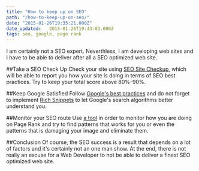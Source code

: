 ```yaml
---
title: "How to keep up on SEO"
path: "/how-to-keep-up-on-seo/"
date: "2015-01-26T19:35:21.000Z"
date_updated:   2015-01-26T19:43:03.000Z
tags: seo, google, page rank
---
```


I am certainly not a SEO expert. Neverthless, I am developing web sites and I have to be able to deliver after all a SEO optimized web site.

##Take a SEO Check Up
Check your site using [SEO Site Checkup](http://seositecheckup.com/), which will be able to report you how your site is doing in terms of SEO best practices. Try to keep your total score above 80%-90%.

##Keep Google Satisfied
Follow [Google's best practices](https://support.google.com/webmasters/answer/35291?hl=en) and do not forget to implement [Rich Snippets](https://support.google.com/webmasters/answer/99170?hl=en) to let Google's search algorithms better understand you.

##Monitor your SEO route
Use [a tool](http://www.audiencebloom.com/2014/08/15-tools-love-monitor-seo-progress/) in order to monitor how you are doing on Page Rank and try to find patterns that works for you or even the patterns that is damaging your image and eliminate them.

##Conclusion
Of course, the SEO success is a result that depends on a lot of factors and it's certainly not an one man show.
At the end, there is not really an excuse for a Web Developer to not be able to deliver a finest SEO optimized web site.
